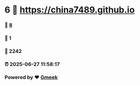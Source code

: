 # 6 :link: https://china7489.github.io 
### :page_facing_up: [8](https://china7489.github.io/tag.html) 
### :speech_balloon: 1 
### :hibiscus: 2242 
### :alarm_clock: 2025-06-27 11:58:17 
### Powered by :heart: [Gmeek](https://github.com/Meekdai/Gmeek)
